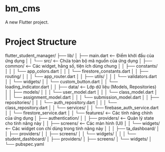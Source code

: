 # bm_cms

A new Flutter project.

# Project Structure

flutter_student_manager/
├── lib/
│   ├── main.dart                   <-- Điểm khởi đầu của ứng dụng
│
│   └── src/                        <-- Chứa toàn bộ mã nguồn của ứng dụng
│       ├── common/                 <-- Các widget, hằng số, tiện ích dùng chung
│       │   ├── constants/
│       │   │   └── app_colors.dart
│       │   │   └── firestore_constants.dart
│       │   ├── routing/
│       │   │   └── app_router.dart
│       │   ├── utils/
│       │   │   └── validators.dart
│       │   └── widgets/
│       │       └── custom_button.dart
│       │       └── loading_indicator.dart
│
│       ├── data/                   <-- Lớp dữ liệu (Models, Repositories)
│       │   ├── models/
│       │   │   └── user_model.dart
│       │   │   └── class_model.dart
│       │   │   └── assignment_model.dart
│       │   │   └── submission_model.dart
│       │   ├── repositories/
│       │   │   └── auth_repository.dart
│       │   │   └── class_repository.dart
│       │   └── services/
│       │       └── firebase_auth_service.dart
│       │       └── firestore_service.dart
│
│       └── features/               <-- Các tính năng chính của ứng dụng
│           ├── authentication/
│           │   ├── providers/        <-- Quản lý state cho tính năng này
│           │   ├── screens/          <-- Các màn hình (UI)
│           │   └── widgets/          <-- Các widget con chỉ dùng trong tính năng này
│           │
│           ├── ta_dashboard/
│           │   ├── providers/
│           │   ├── screens/
│           │   └── widgets/
│           │
│           └── student_dashboard/
│               ├── providers/
│               ├── screens/
│               └── widgets/
│
└── pubspec.yaml